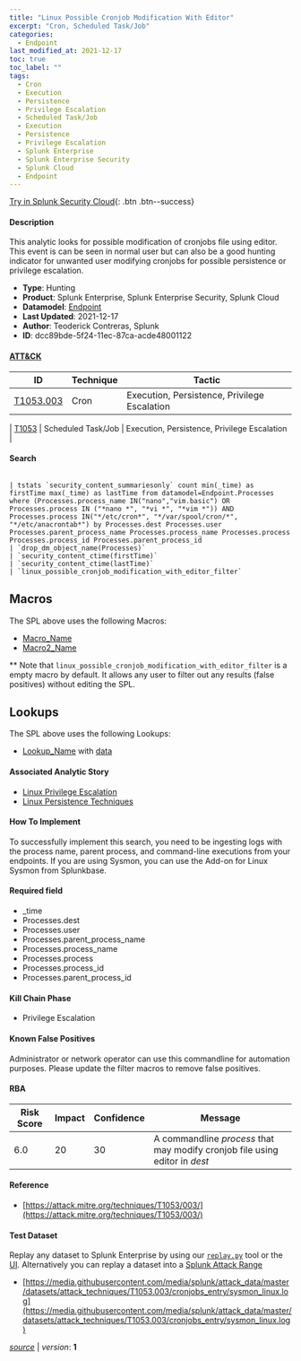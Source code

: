 ```yaml
---
title: "Linux Possible Cronjob Modification With Editor"
excerpt: "Cron, Scheduled Task/Job"
categories:
  - Endpoint
last_modified_at: 2021-12-17
toc: true
toc_label: ""
tags:
  - Cron
  - Execution
  - Persistence
  - Privilege Escalation
  - Scheduled Task/Job
  - Execution
  - Persistence
  - Privilege Escalation
  - Splunk Enterprise
  - Splunk Enterprise Security
  - Splunk Cloud
  - Endpoint
---
```




[Try in Splunk Security Cloud](https://www.splunk.com/en_us/cyber-security.html){: .btn .btn--success}

#### Description

This analytic looks for possible modification of cronjobs file using editor. This event is can be seen in normal user but can also be a good hunting indicator for unwanted user modifying cronjobs for possible persistence or privilege escalation.

- **Type**: Hunting
- **Product**: Splunk Enterprise, Splunk Enterprise Security, Splunk Cloud
- **Datamodel**: [Endpoint](https://docs.splunk.com/Documentation/CIM/latest/User/Endpoint)
- **Last Updated**: 2021-12-17
- **Author**: Teoderick Contreras, Splunk
- **ID**: dcc89bde-5f24-11ec-87ca-acde48001122


#### [ATT&CK](https://attack.mitre.org/)

| ID          | Technique   | Tactic         |
| ----------- | ----------- |--------------- |
| [T1053.003](https://attack.mitre.org/techniques/T1053/003/) | Cron | Execution, Persistence, Privilege Escalation |

| [T1053](https://attack.mitre.org/techniques/T1053/) | Scheduled Task/Job | Execution, Persistence, Privilege Escalation |

#### Search

```

| tstats `security_content_summariesonly` count min(_time) as firstTime max(_time) as lastTime from datamodel=Endpoint.Processes where (Processes.process_name IN("nano","vim.basic") OR Processes.process IN ("*nano *", "*vi *", "*vim *")) AND Processes.process IN("*/etc/cron*", "*/var/spool/cron/*", "*/etc/anacrontab*") by Processes.dest Processes.user Processes.parent_process_name Processes.process_name Processes.process Processes.process_id Processes.parent_process_id 
| `drop_dm_object_name(Processes)` 
| `security_content_ctime(firstTime)` 
| `security_content_ctime(lastTime)` 
| `linux_possible_cronjob_modification_with_editor_filter`
```

## Macros
The SPL above uses the following Macros:
* [Macro_Name](https://)
* [Macro2_Name](https://)

** Note that `linux_possible_cronjob_modification_with_editor_filter` is a empty macro by default. It allows any user to filter out any results (false positives) without editing the SPL.

## Lookups
The SPL above uses the following Lookups:

* [Lookup_Name]() with [data]()

#### Associated Analytic Story
* [Linux Privilege Escalation](/stories/linux_privilege_escalation)
* [Linux Persistence Techniques](/stories/linux_persistence_techniques)


#### How To Implement
To successfully implement this search, you need to be ingesting logs with the process name, parent process, and command-line executions from your endpoints. If you are using Sysmon, you can use the Add-on for Linux Sysmon from Splunkbase.

#### Required field
* _time
* Processes.dest
* Processes.user
* Processes.parent_process_name
* Processes.process_name
* Processes.process
* Processes.process_id
* Processes.parent_process_id


#### Kill Chain Phase
* Privilege Escalation


#### Known False Positives
Administrator or network operator can use this commandline for automation purposes. Please update the filter macros to remove false positives.


#### RBA

| Risk Score  | Impact      | Confidence   | Message      |
| ----------- | ----------- |--------------|--------------|
| 6.0 | 20 | 30 | A commandline $process$ that may modify cronjob file using editor in $dest$ |




#### Reference

* [https://attack.mitre.org/techniques/T1053/003/](https://attack.mitre.org/techniques/T1053/003/)



#### Test Dataset
Replay any dataset to Splunk Enterprise by using our [`replay.py`](https://github.com/splunk/attack_data#using-replaypy) tool or the [UI](https://github.com/splunk/attack_data#using-ui).
Alternatively you can replay a dataset into a [Splunk Attack Range](https://github.com/splunk/attack_range#replay-dumps-into-attack-range-splunk-server)

* [https://media.githubusercontent.com/media/splunk/attack_data/master/datasets/attack_techniques/T1053.003/cronjobs_entry/sysmon_linux.log](https://media.githubusercontent.com/media/splunk/attack_data/master/datasets/attack_techniques/T1053.003/cronjobs_entry/sysmon_linux.log)



[*source*](https://github.com/splunk/security_content/tree/develop/detections/endpoint/linux_possible_cronjob_modification_with_editor.yml) \| *version*: **1**